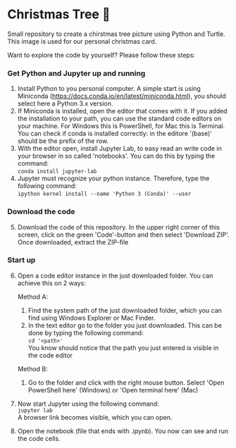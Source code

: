 # Christmas Tree  :christmas_tree:

Small repository to create a chirstmas tree picture using Python and Turtle. This image is used for our personal christmas card.

Want to explore the code by yourself? Please follow these steps:

### Get Python and Jupyter up and running
1. Install Python to you personal computer. A simple start is using Miniconda (https://docs.conda.io/en/latest/miniconda.html), you should select here a Python 3.x version.
2. If Miniconda is installed, open the editor that comes with it. If you added the installation to your path, you can use the standard code editors on your machine. For Windows this is PowerShell, for Mac this is Terminal. You can check if conda is installed correctly: in the editore '(base)' should be the prefix of the row.
3. With the editor open, install Jupyter Lab, to easy read an write code in your browser in so called 'notebooks'. You can do this by typing the command: <br>
   `conda install jupyter-lab` 
4. Jupyter must recognize your python instance. Therefore, type the following command: <br>
   `ipython kernel install --name 'Python 3 (Conda)' --user`

### Download the code
5. Download the code of this repository. In the upper right corner of this screen, click on the green 'Code'-button and then select 'Download ZIP'. <br>
   Once downloaded, extract the ZIP-file

### Start up
6. Open a code editor instance in the just downloaded folder. You can achieve this on 2 ways:
   
   Method A:
      1. Find the system path of the just downloaded folder, which you can find using Windows Explorer or Mac Finder. <br>
      2. In the text editor go to the folder you just downloaded. This can be done by typing the following command: <br>
      `cd '<path>'` <br>
      You know should notice that the path you just entered is visible in the code editor
   
   Method B:
      1. Go to the folder and click with the right mouse button. Select 'Open PowerShell here' (Windows) or 'Open terminal here' (Mac)

8. Now start Jupyter using the following command: <br>
   `jupyter lab` <br>
   A browser link becomes visible, which you can open.
9. Open the notebook (file that ends with .ipynb). You now can see and run the code cells. 

   
